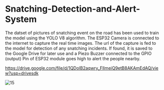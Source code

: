 # Snatching-Detection-and-Alert-System 
The datset of pictures of snatching event on the road has been used to train the model using the YOLO V8 algorithm.
The ESP32 Camera is connected to the internet to capture the real time images. 
The url of the capture is fed to the model for detection of any snatching incidents.
If found, it is saved to the Google Drive for later use and a Piezo Buzzer connected to the GPIO (output) Pin of ESP32 module goes high to alert the people nearby.

https://drive.google.com/file/d/1QDolB2aqwry_FlImeiQ9etB8AKAmEdAQ/view?usp=drivesdk 

![15](https://github.com/koyal2002biswas/Snatching-Detection-and-Alert-System/assets/100023229/bb5942cc-c96e-4089-8604-d9d2e23b41da)
